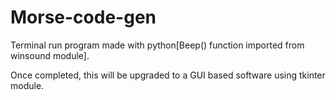 # Morse-code-gen
Terminal run program made with python[Beep() function imported from winsound module].

Once completed, this will be upgraded to a GUI based software using tkinter module.
